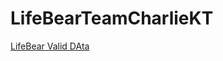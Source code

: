 # LifeBearTeamCharlieKT
[LifeBear Valid DAta](https://cynatglobal.sharepoint.com/:x:/s/AIAnalyst/EWSky9WkKDdElkLuisg5nF0BaUy0jyFTF06VXfefuZ6OfA?e=ox1Vr8)
